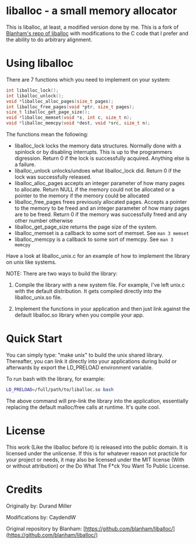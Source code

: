 liballoc - a small memory allocator
===================================

This is liballoc, at least, a modified version done by me. This is a fork of [Blanham's repo of liballoc](https://github.com/blanham/liballoc/) with modifications to the C code that I prefer and the ability to do arbitrary alignment.

Using liballoc
==============

There are 7 functions which you need to implement on your system:

```c
int liballoc_lock();
int liballoc_unlock();
void *liballoc_alloc_pages(size_t pages);
int liballoc_free_pages(void *ptr, size_t pages);
size_t liballoc_get_page_size();
void *liballoc_memset(void *s, int c, size_t n);
void *liballoc_memcpy(void *dest, void *src, size_t n);
```

The functions mean the following:
+ liballoc\_lock locks the memory data structures. Normally done with a spinlock or by disabling interrupts. This is up to the programmers digression. Return 0 if the lock is successfully acquired. Anything else is a failure.
+ liballoc\_unlock unlocks/undoes what liballoc\_lock did. Return 0 if the lock was successfully released.
+ liballoc\_alloc\_pages accepts an integer parameter of how many pages to allocate. Return NULL if the memory could not be allocated or a pointer to the memory if the memory could be allocated
+ liballoc\_free\_pages frees previously allocated pages. Accepts a pointer to the memory to be freed and an integer parameter of how many pages are to be freed. Return 0 if the memory was successfully freed and any other number otherwise
+ liballoc\_get\_page\_size returns the page size of the system.
+ liballoc\_memset is a callback to some sort of memset. See `man 3 memset`
+ liballoc\_memcpy is a callback to some sort of memcpy. See `man 3 memcpy`

Have a look at liballoc\_unix.c for an example of how to implement the library on unix like systems. 

NOTE: There are two ways to build the library:

1. Compile the library with a new system file. For example, I've left unix.c with the default distribution. It gets compiled directly into the liballoc_unix.so file.

2. Implement the functions in your application and then just link against the default liballoc.so library when you compile your app.

Quick Start
===========

You can simply type: "make unix" to build the unix shared library.  Thereafter, you can link it directly into your applications during build or afterwards by export the LD\_PRELOAD environment variable. 

To run bash with the library, for example:
```bash
LD_PRELOAD=/full/path/to/liballoc.so bash
```

The above command will pre-link the library into the application, essentially replacing the default malloc/free calls at runtime. It's quite cool.

License
=======
This work (Like the liballoc before it) is released into the public domain. It is licensed under the unlicense. If this is for whatever reason not practicle for your project or needs, it may also be licensed under the MIT license (With or without attribution) or the Do What The F\*ck You Want To Public License.

Credits
=======

Originally by:
Durand Miller

Modifications by:
CaydendW

Original repository by Blanham: [https://github.com/blanham/liballoc/](https://github.com/blanham/liballoc/)
